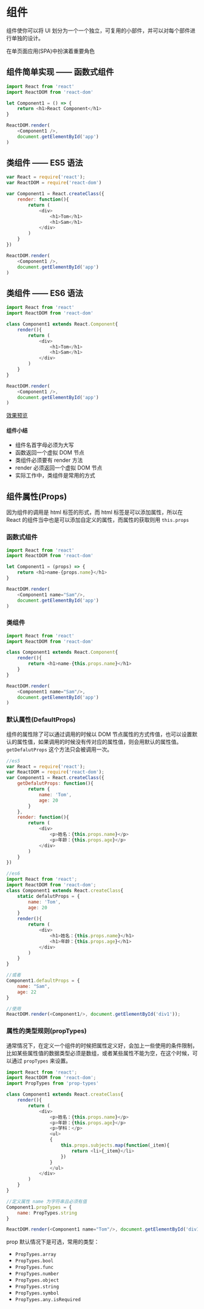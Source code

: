 # 组件
组件使你可以将 UI 划分为一个一个独立，可复用的小部件，并可以对每个部件进行单独的设计。

在单页面应用(SPA)中扮演着重要角色

## 组件简单实现 —— 函数式组件
```javascript
import React from 'react'
import ReactDOM from 'react-dom'

let Component1 = () => {
    return <h1>React Component</h1>
}

ReactDOM.render(
    <Component1 />,
    document.getElementById('app')
)
```

## 类组件 —— ES5 语法
```javascript
var React = require('react');
var ReactDOM = require('react-dom')

var Component1 = React.createClass({
    render: function(){
        return (
            <div>
                <h1>Tom</h1>
                <h1>Sam</h1>
            </div>
        )
    }
})

ReactDOM.render(
    <Component1 />,
    document.getElementById('app')
)
```

## 类组件 —— ES6 语法
```javascript
import React from 'react'
import ReactDOM from 'react-dom'

class Component1 extends React.Component{
    render(){
        return (
            <div>
                <h1>Tom</h1>
                <h1>Sam</h1>
            </div>
        ) 
    }
}

ReactDOM.render(
    <Component1 />,
    document.getElementById('app')
)
```
[效果预览](https://dk-lan.github.io/react/component/src/define/define.html)

#### 组件小结
- 组件名首字母必须为大写
- 函数返回一个虚拟 DOM 节点
- 类组件必须要有 render 方法
- render 必须返回一个虚拟 DOM 节点
- 实际工作中，类组件是常用的方式

## 组件属性(Props)
因为组件的调用是 html 标签的形式，而 html 标签是可以添加属性，所以在 React 的组件当中也是可以添加自定义的属性，而属性的获取则用 `this.props`
### 函数式组件
```javascript
import React from 'react'
import ReactDOM from 'react-dom'

let Component1 = (props) => {
    return <h1>name-{props.name}</h1>
}

ReactDOM.render(
    <Component1 name="Sam"/>,
    document.getElementById('app')
)
```
### 类组件
```javascript
import React from 'react'
import ReactDOM from 'react-dom'

class Component1 extends React.Component{
    render(){
        return <h1>name-{this.props.name}</h1> 
    }
}

ReactDOM.render(
    <Component1 name="Sam"/>,
    document.getElementById('app')
)
```
### 默认属性(DefaultProps)
组件的属性除了可以通过调用的时候以 DOM 节点属性的方式传值，也可以设置默认的属性值，如果调用的时候没有传对应的属性值，则会用默认的属性值。
`getDefalutProps` 这个方法只会被调用一次。
```javascript
//es5
var React = require('react');
var ReactDOM = require('react-dom');
var Component1 = React.createClass({
    getDefalutProps: function(){
        return {
            name: 'Tom',
            age: 20
        }
    },
    render: function(){
        return (
            <div>
                <p>姓名：{this.props.name}</p>
                <p>年龄：{this.props.age}</p>
            </div>
        )            
    }    
})

//es6
import React from 'react';
import ReactDOM from 'react-dom';
class Component1 extends React.createClass{
    static defalutProps = {
        name: 'Tom',
        age: 20
    }
    render(){
        return (
            <div>
                <h1>姓名：{this.props.name}</h1>
                <h1>年龄：{this.props.age}</h1>
            </div>
        )
    }
}

//或者
Component1.defaultProps = {
    name: "Sam",
    age: 22
}

//使用
ReactDOM.render(<Component1/>, document.getElementById('div1'));
```
   
### 属性的类型规则(propTypes)
通常情况下，在定义一个组件的时候把属性定义好，会加上一些使用的条件限制，比如某些属性值的数据类型必须是数组，或者某些属性不能为空，在这个时候，可以通过 `propTypes` 来设置。
```javascript
import React from 'react';
import ReactDOM from 'react-dom';
import PropTypes from 'prop-types'

class Component1 extends React.createClass{
    render(){
        return (
            <div>
                <p>姓名：{this.props.name}</p>
                <p>年龄：{this.props.age}</p>
                <p>学科：</p>
                <ul>
                {
                    this.props.subjects.map(function(_item){
                        return <li>{_item}</li>
                    })
                }
                </ul>
            </div>
        )
    }
}

//定义属性 name 为字符串且必须有值
Component1.propTypes = {
    name: PropTypes.string
}

ReactDOM.render(<Component1 name="Tom"/>, document.getElementById('div1'));
```

prop 默认情况下是可选，常用的类型：
- `PropTypes.array`
- `PropTypes.bool`
- `PropTypes.func`
- `PropTypes.number`
- `PropTypes.object`
- `PropTypes.string`
- `PropTypes.symbol`
- `PropTypes.any.isRequired`